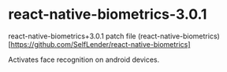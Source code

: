# react-native-biometrics-3.0.1
react-native-biometrics+3.0.1 patch file
(react-native-biometrics)[https://github.com/SelfLender/react-native-biometrics]

Activates face recognition on android devices.
